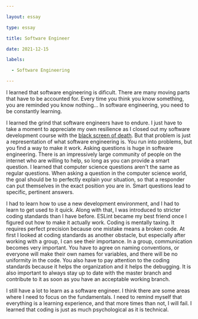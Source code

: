 ```yaml
---

layout: essay

type: essay

title: Software Engineer

date: 2021-12-15

labels:

  - Software Engineering

---
```

 
 I learned that software engineering is dificult.  There are many moving parts that have to be accounted for.  Every time you think you know something, you are reminded you know nothing... In software engineering, you need to be constantly learning.
 
  I learned the grind that software engineers have to endure.  I just have to take a moment to appreciate my own resilience as I closed out my software development course with the [black screen of death](https://discussions.apple.com/thread/250632230).  But that problem is just a representation of what software engineering is.  You run into problems, but you find a way to make it work.  Asking questions is huge in software engineering.  There is an impressively large community of people on the internet who are willing to help, so long as you can provide a smart question.  I learned that computer science questions aren't the same as regular questions.  When asking a question in the computer science world, the goal should be to perfectly explain your situation, so that a responder can put themselves in the exact position you are in.  Smart questions lead to specific, pertinent answers.
  
I had to learn how to use a new development environment, and I had to learn to get used to it quick.  Along with that, I was introduced to stricter coding standards than I have before.  ESLint became my best friend once I figured out how to make it actually work. Coding is mentally taxing.  It requires perfect precision because one mistake means a broken code.  At first I looked at coding standards as another obstacle, but especially after working with a group, I can see their importance.  In a group, communication becomes very important.  You have to agree on naming conventions, or everyone will make their own names for variables, and there will be no uniformity in the code.  You also have to pay attention to the coding standards because it helps the organization and it helps the debugging.  It is also important to always stay up to date with the master branch and contribute to it as soon as you have an acceptable working branch.  
 
 I still have a lot to learn as a software engineer.  I think there are some areas where I need to focus on the fundamentals.  I need to remind myself that everything is a learning experience, and that more times than not, I will fail.  I learned that coding is just as much psychological as it is technical.  
